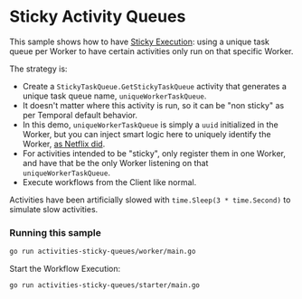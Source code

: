# Sticky Activity Queues

This sample shows how to have [Sticky Execution](https://docs.temporal.io/tasks/#sticky-execution): using a unique task queue per Worker to have certain activities only run on that specific Worker.

The strategy is:

- Create a `StickyTaskQueue.GetStickyTaskQueue` activity that generates a unique task queue name, `uniqueWorkerTaskQueue`.
- It doesn't matter where this activity is run, so it can be "non sticky" as per Temporal default behavior.
- In this demo, `uniqueWorkerTaskQueue` is simply a `uuid` initialized in the Worker, but you can inject smart logic here to uniquely identify the Worker, [as Netflix did](https://community.temporal.io/t/using-dynamic-task-queues-for-traffic-routing/3045).
- For activities intended to be "sticky", only register them in one Worker, and have that be the only Worker listening on that `uniqueWorkerTaskQueue`.
- Execute workflows from the Client like normal.

Activities have been artificially slowed with `time.Sleep(3 * time.Second)` to simulate slow activities.

### Running this sample

```bash
go run activities-sticky-queues/worker/main.go
```

Start the Workflow Execution:

```bash
go run activities-sticky-queues/starter/main.go
```
